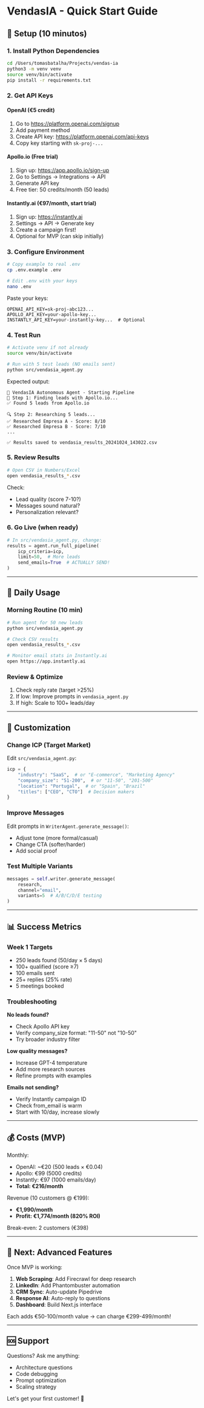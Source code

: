# VendasIA - Quick Start Guide

## 🚀 Setup (10 minutos)

### 1. Install Python Dependencies
```bash
cd /Users/tomasbatalha/Projects/vendas-ia
python3 -m venv venv
source venv/bin/activate
pip install -r requirements.txt
```

### 2. Get API Keys

#### OpenAI (€5 credit)
1. Go to https://platform.openai.com/signup
2. Add payment method
3. Create API key: https://platform.openai.com/api-keys
4. Copy key starting with `sk-proj-...`

#### Apollo.io (Free trial)
1. Sign up: https://app.apollo.io/sign-up
2. Go to Settings → Integrations → API
3. Generate API key
4. Free tier: 50 credits/month (50 leads)

#### Instantly.ai (€97/month, start trial)
1. Sign up: https://instantly.ai
2. Settings → API → Generate key
3. Create a campaign first!
4. Optional for MVP (can skip initially)

### 3. Configure Environment
```bash
# Copy example to real .env
cp .env.example .env

# Edit .env with your keys
nano .env
```

Paste your keys:
```
OPENAI_API_KEY=sk-proj-abc123...
APOLLO_API_KEY=your-apollo-key...
INSTANTLY_API_KEY=your-instantly-key...  # Optional
```

### 4. Test Run
```bash
# Activate venv if not already
source venv/bin/activate

# Run with 5 test leads (NO emails sent)
python src/vendasia_agent.py
```

Expected output:
```
🚀 VendasIA Autonomous Agent - Starting Pipeline
📍 Step 1: Finding leads with Apollo.io...
✅ Found 5 leads from Apollo.io

🔍 Step 2: Researching 5 leads...
✅ Researched Empresa A - Score: 8/10
✅ Researched Empresa B - Score: 7/10
...

✅ Results saved to vendasia_results_20241024_143022.csv
```

### 5. Review Results
```bash
# Open CSV in Numbers/Excel
open vendasia_results_*.csv
```

Check:
- Lead quality (score 7-10?)
- Messages sound natural?
- Personalization relevant?

### 6. Go Live (when ready)
```python
# In src/vendasia_agent.py, change:
results = agent.run_full_pipeline(
    icp_criteria=icp,
    limit=50,  # More leads
    send_emails=True  # ACTUALLY SEND!
)
```

---

## 🎯 Daily Usage

### Morning Routine (10 min)
```bash
# Run agent for 50 new leads
python src/vendasia_agent.py

# Check CSV results
open vendasia_results_*.csv

# Monitor email stats in Instantly.ai
open https://app.instantly.ai
```

### Review & Optimize
1. Check reply rate (target >25%)
2. If low: Improve prompts in `vendasia_agent.py`
3. If high: Scale to 100+ leads/day

---

## 🔧 Customization

### Change ICP (Target Market)
Edit `src/vendasia_agent.py`:
```python
icp = {
    "industry": "SaaS",  # or "E-commerce", "Marketing Agency"
    "company_size": "51-200",  # or "11-50", "201-500"
    "location": "Portugal",  # or "Spain", "Brazil"
    "titles": ["CEO", "CTO"]  # Decision makers
}
```

### Improve Messages
Edit prompts in `WriterAgent.generate_message()`:
- Adjust tone (more formal/casual)
- Change CTA (softer/harder)
- Add social proof

### Test Multiple Variants
```python
messages = self.writer.generate_message(
    research,
    channel="email",
    variants=5  # A/B/C/D/E testing
)
```

---

## 📊 Success Metrics

### Week 1 Targets
- 250 leads found (50/day × 5 days)
- 100+ qualified (score ≥7)
- 100 emails sent
- 25+ replies (25% rate)
- 5 meetings booked

### Troubleshooting

**No leads found?**
- Check Apollo API key
- Verify company_size format: "11-50" not "10-50"
- Try broader industry filter

**Low quality messages?**
- Increase GPT-4 temperature
- Add more research sources
- Refine prompts with examples

**Emails not sending?**
- Verify Instantly campaign ID
- Check from_email is warm
- Start with 10/day, increase slowly

---

## 💰 Costs (MVP)

Monthly:
- OpenAI: ~€20 (500 leads × €0.04)
- Apollo: €99 (5000 credits)
- Instantly: €97 (1000 emails/day)
- **Total: €216/month**

Revenue (10 customers @ €199):
- **€1,990/month**
- **Profit: €1,774/month (820% ROI)**

Break-even: 2 customers (€398)

---

## 🚀 Next: Advanced Features

Once MVP is working:
1. **Web Scraping**: Add Firecrawl for deep research
2. **LinkedIn**: Add Phantombuster automation
3. **CRM Sync**: Auto-update Pipedrive
4. **Response AI**: Auto-reply to questions
5. **Dashboard**: Build Next.js interface

Each adds €50-100/month value → can charge €299-499/month!

---

## 🆘 Support

Questions? Ask me anything:
- Architecture questions
- Code debugging  
- Prompt optimization
- Scaling strategy

Let's get your first customer! 🎯
